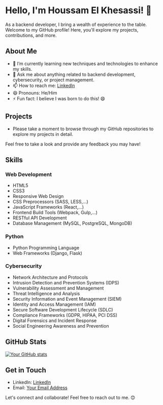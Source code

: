 # Hello, I'm Houssam El Khesassi! 👋

As a backend developer, I bring a wealth of experience to the table. Welcome to my GitHub profile! Here, you'll explore my projects, contributions, and more.

## About Me

- 🌱 I’m currently learning new techniques and technologies to enhance my skills.
- 💬 Ask me about anything related to backend development, cybersecurity, or project management.
- 📫 How to reach me: [LinkedIn](https://www.linkedin.com/in/houssam-el-khesassi/)
- 😄 Pronouns: He/Him
- ⚡ Fun fact: I believe I was born to do this! 😄

## Projects

- Please take a moment to browse through my GitHub repositories to explore my projects in detail.

Feel free to take a look and provide any feedback you may have!

## Skills

### Web Development

- HTML5
- CSS3
- Responsive Web Design
- CSS Preprocessors (SASS, LESS,...)
- JavaScript Frameworks (React,...)
- Frontend Build Tools (Webpack, Gulp,...)
- RESTful API Development
- Database Management (MySQL, PostgreSQL, MongoDB)

### Python

- Python Programming Language
- Web Frameworks (Django, Flask)

### Cybersecurity

- Network Architecture and Protocols
- Intrusion Detection and Prevention Systems (IDPS)
- Vulnerability Assessment and Management
- Threat Intelligence and Analysis
- Security Information and Event Management (SIEM)
- Identity and Access Management (IAM)
- Secure Software Development Lifecycle (SDLC)
- Compliance Frameworks (GDPR, HIPAA, PCI DSS)
- Digital Forensics and Incident Response
- Social Engineering Awareness and Prevention

## GitHub Stats

[![Your GitHub stats](https://github-readme-stats.vercel.app/api?username=Houssam-nxy)](https://github.com/anuraghazra/github-readme-stats)

## Get in Touch

- LinkedIn: [LinkedIn](https://www.linkedin.com/in/houssam-el-khesassi/)
- Email: [Your Email Address](mailto:elkhesassi@gmail.com)

Let's connect and collaborate! Feel free to reach out to me. 😊
